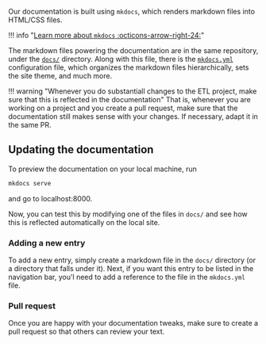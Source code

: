 Our documentation is built using `mkdocs`, which renders markdown files into HTML/CSS files.

!!! info "[Learn more about `mkdocs` :octicons-arrow-right-24:](https://squidfunk.github.io/mkdocs-material/getting-started/)"

The markdown files powering the documentation are in the same repository, under the [`docs/`](https://github.com/owid/etl/tree/master/docs) directory. Along with this file, there is the [`mkdocs.yml`](https://github.com/owid/etl/tree/master/mkdocs.yml) configuration file, which organizes the markdown files hierarchically, sets the site theme, and much more.

!!! warning "Whenever you do substantiall changes to the ETL project, make sure that this is reflected in the documentation"
    That is, whenever you are working on a project and you create a pull request, make sure that the documentation still makes sense with your changes. If necessary, adapt it in the same PR.


## Updating the documentation
To preview the documentation on your local machine, run

```bash
mkdocs serve
```

and go to localhost:8000.

Now, you can test this by modifying one of the files in `docs/` and see how this is reflected automatically on the local site.

### Adding a new entry
To add a new entry, simply create a markdown file in the `docs/` directory (or a directory that falls under it). Next, if you want this entry to be listed in the navigation bar, you'l need to add a reference to the file in the `mkdocs.yml` file.

### Pull request
Once you are happy with your documentation tweaks, make sure to create a pull request so that others can review your text.
